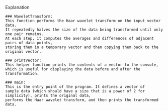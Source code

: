 Explanation

    ### WaveletTransform: 
    This function performs the Haar wavelet transform on the input vector data. 
    It repeatedly halves the size of the data being transformed until only one pair remains. 
    At each step, it computes the averages and differences of adjacent pairs of data points, 
    storing them in a temporary vector and then copying them back to the original vector.

    ### printVector: 
    This helper function prints the contents of a vector to the console, 
    which is useful for displaying the data before and after the transformation.

    ### main: 
    This is the entry point of the program. It defines a vector of 
    sample data (which should have a size that is a power of 2 for simplicity), prints the original data, 
    performs the Haar wavelet transform, and then prints the transformed data.
